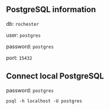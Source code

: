 ## PostgreSQL information

db: `rochester`

user: `postgres`

password: `postgres`

port: `15432`

## Connect local PostgreSQL

password: `postgres`
```
psql -h localhost -U postgres
```
